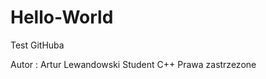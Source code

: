 # Hello-World
Test GitHuba

Autor : Artur Lewandowski
     Student
       C++
       Prawa zastrzezone
